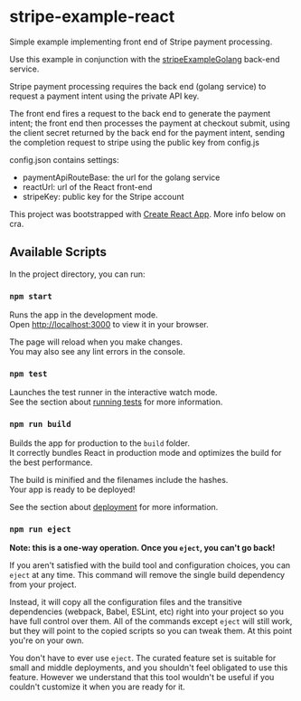 # stripe-example-react

Simple example implementing front end of Stripe payment processing.

Use this example in conjunction with the [stripeExampleGolang](https://github.com/atlasgeeksrb/stripeExampleGolang) back-end service.

Stripe payment processing requires the back end (golang service) to request a payment intent using the private API key. 

The front end fires a request to the back end to generate the payment intent; the front end then processes the payment at checkout submit, using the client secret returned by the back end for the payment intent, sending the completion request to stripe using the public key from config.js

config.json contains settings:
- paymentApiRouteBase: the url for the golang service
- reactUrl: url of the React front-end
- stripeKey: public key for the Stripe account


This project was bootstrapped with [Create React App](https://github.com/facebook/create-react-app).
More info below on cra.

## Available Scripts

In the project directory, you can run:

### `npm start`

Runs the app in the development mode.\
Open [http://localhost:3000](http://localhost:3000) to view it in your browser.

The page will reload when you make changes.\
You may also see any lint errors in the console.

### `npm test`

Launches the test runner in the interactive watch mode.\
See the section about [running tests](https://facebook.github.io/create-react-app/docs/running-tests) for more information.

### `npm run build`

Builds the app for production to the `build` folder.\
It correctly bundles React in production mode and optimizes the build for the best performance.

The build is minified and the filenames include the hashes.\
Your app is ready to be deployed!

See the section about [deployment](https://facebook.github.io/create-react-app/docs/deployment) for more information.

### `npm run eject`

**Note: this is a one-way operation. Once you `eject`, you can't go back!**

If you aren't satisfied with the build tool and configuration choices, you can `eject` at any time. This command will remove the single build dependency from your project.

Instead, it will copy all the configuration files and the transitive dependencies (webpack, Babel, ESLint, etc) right into your project so you have full control over them. All of the commands except `eject` will still work, but they will point to the copied scripts so you can tweak them. At this point you're on your own.

You don't have to ever use `eject`. The curated feature set is suitable for small and middle deployments, and you shouldn't feel obligated to use this feature. However we understand that this tool wouldn't be useful if you couldn't customize it when you are ready for it.

